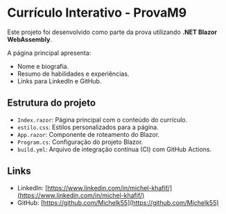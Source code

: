 # Currículo Interativo - ProvaM9

Este projeto foi desenvolvido como parte da prova utilizando **.NET Blazor WebAssembly**.

A página principal apresenta:

- Nome e biografia.
- Resumo de habilidades e experiências.
- Links para LinkedIn e GitHub.

## Estrutura do projeto

- `Index.razor`: Página principal com o conteúdo do currículo.
- `estilo.css`: Estilos personalizados para a página.
- `App.razor`: Componente de roteamento do Blazor.
- `Program.cs`: Configuração do projeto Blazor.
- `build.yml`: Arquivo de integração contínua (CI) com GitHub Actions.

## Links

- LinkedIn: [https://www.linkedin.com/in/michel-khafif/](https://www.linkedin.com/in/michel-khafif/)
- GitHub: [https://github.com/Michelk55](https://github.com/Michelk55)
